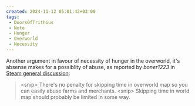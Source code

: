 ```yaml
---
created: 2024-11-12 05:01:42+03:00
tags:
 - DoorsOfTrithius
 - Note
 - Hunger
 - Overworld
 - Necessity
---
```


Another argument in favour of necessity of hunger in the overworld, it's absense makes for a possiblity of abuse, as reported by *boner1223* in [Steam general discussion](https://steamcommunity.com/app/1519490/discussions/0/4630357487253559461/):

> \<snip\>
> There's no penalty for skipping time in overworld map so you can easily abuse farms and merchants.
> \<snip\>
> Skipping time in world map should probably be limited in some way.